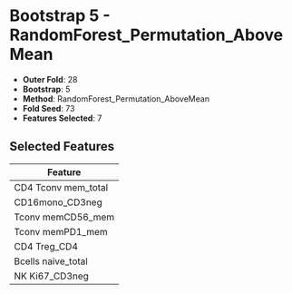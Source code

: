 # Bootstrap 5 - RandomForest_Permutation_AboveMean

- **Outer Fold**: 28
- **Bootstrap**: 5
- **Method**: RandomForest_Permutation_AboveMean
- **Fold Seed**: 73
- **Features Selected**: 7

## Selected Features

| Feature |
|---------|
| CD4 Tconv mem_total |
| CD16mono_CD3neg |
| Tconv memCD56_mem |
| Tconv memPD1_mem |
| CD4 Treg_CD4 |
| Bcells naive_total |
| NK Ki67_CD3neg |
